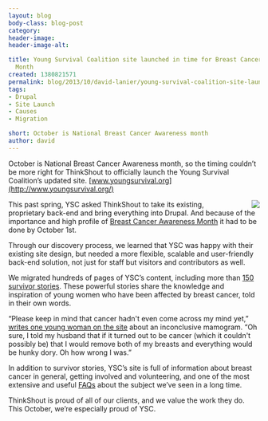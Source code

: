 ```yaml
---
layout: blog
body-class: blog-post
category:
header-image:
header-image-alt:

title: Young Survival Coalition site launched in time for Breast Cancer Awareness
  Month
created: 1380821571
permalink: blog/2013/10/david-lanier/young-survival-coalition-site-launched-time-breast-cancer-awareness-month/
tags:
- Drupal
- Site Launch
- Causes
- Migration

short: October is National Breast Cancer Awareness month
author: david
---
```

October is National Breast Cancer Awareness month, so the timing couldn’t be more right for ThinkShout to officially launch the Young Survival Coalition’s updated site. [www.youngsurvival.org](http://www.youngsurvival.org/)

[<img src="http://www.youngsurvival.org/profiles/ysc/themes/survival/images/logo.gif" style="float: right; padding-left: 20px;" />](http://www.youngsurvival.org/)

This past spring, YSC asked ThinkShout to take its existing, proprietary back-end and bring everything into Drupal. And because of the importance and high profile of [Breast Cancer Awareness Month](http://en.wikipedia.org/wiki/National_Breast_Cancer_Awareness_Month) it had to be done by October 1st.

Through our discovery process, we learned that YSC was happy with their existing site design, but needed a more flexible, scalable and user-friendly back-end solution, not just for staff but visitors and contributors as well.

We migrated hundreds of pages of YSC’s content, including more than [150 survivor stories](http://www.youngsurvival.org/breast-cancer-in-young-women/learn/survivor-stories). These powerful stories share the knowledge and inspiration of young women who have been affected by breast cancer, told in their own words.

“Please keep in mind that cancer hadn't even come across my mind yet,” [writes one young woman on the site](http://www.youngsurvival.org/survivor-stories/aimees-story-diagnosed-at-29) about an inconclusive mamogram.  “Oh sure, I told my husband that if it turned out to be cancer (which it couldn't possibly be) that I would remove both of my breasts and everything would be hunky dory. Oh how wrong I was.”

In addition to survivor stories, YSC’s site is full of information about breast cancer in general, getting involved and volunteering, and one of the most extensive and useful [FAQs](http://www.youngsurvival.org/breast-cancer-in-young-women/faq) about the subject we’ve seen in a long time.

ThinkShout is proud of all of our clients, and we value the work they do. This October, we’re especially proud of YSC.
